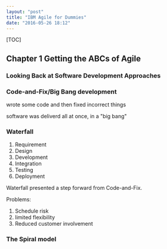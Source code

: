 ```yaml
---
layout: "post"
title: "IBM Agile for Dummies"
date: "2016-05-26 18:12"
---
```

[TOC]

## Chapter 1 Getting the ABCs of Agile

### Looking Back at Software Development Approaches

### Code-and-Fix/Big Bang development

wrote some code and then fixed incorrect things

software was deliverd all at once, in a "big bang"

### Waterfall
1. Requirement
2. Design
3. Development
4. Integration
5. Testing
6. Deployment

Waterfall presented a step forward from Code-and-Fix.

Problems:
1. Schedule risk
2. limited flexibility
3. Reduced customer involvement

### The Spiral model

